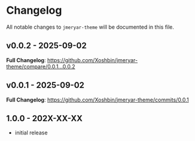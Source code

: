 # Changelog

All notable changes to `jmeryar-theme` will be documented in this file.

## v0.0.2 - 2025-09-02

**Full Changelog**: https://github.com/Xoshbin/jmeryar-theme/compare/0.0.1...0.0.2

## v0.0.1 - 2025-09-02

**Full Changelog**: https://github.com/Xoshbin/jmeryar-theme/commits/0.0.1

## 1.0.0 - 202X-XX-XX

- initial release
